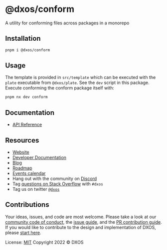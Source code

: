 # @dxos/conform

A utility for conforming files across packages in a monorepo

## Installation

```bash
pnpm i @dxos/conform
```

## Usage

The template is provided in `src/template` which can be executed with the `plate` executable from `@dxos/plate`. See the `dev` script in this package.
Execute conforming the conform package itself with:

```bash
pnpm nx dev conform
```

## Documentation

- [API Reference](https://docs.dxos.org/api/@dxos/conform)

## Resources

- [Website](https://dxos.org)
- [Developer Documentation](https://docs.dxos.org)
- [Blog](https://blog.dxos.org)
- [Roadmap](https://docs.dxos.org/roadmap)
- [Events calendar](https://blog.dxos.org/events)
- Hang out with the community on [Discord](https://dxos.org/discord)
- Tag [questions on Stack Overflow](https://stackoverflow.com/questions/tagged/dxos) with `#dxos`
- Tag us on twitter [`@dxos`](https://twitter.com/dxos)

## Contributions

Your ideas, issues, and code are most welcome. Please take a look at our [community code of conduct](), the [issue guide](), and the [PR contribution guide](). If you would like to contribute to the design and implementation of DXOS, please [start here]().

License: [MIT](./LICENSE.md) Copyright 2022 © DXOS
